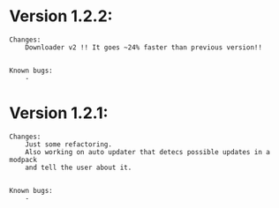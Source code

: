 # Version 1.2.2:
    
    Changes:
        Downloader v2 !! It goes ~24% faster than previous version!!
        

    Known bugs:
        -
# Version 1.2.1:
    
    Changes:
        Just some refactoring.
        Also working on auto updater that detecs possible updates in a modpack
        and tell the user about it.
        
    
    Known bugs:
        -
    
    

